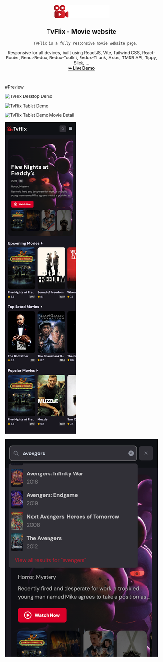  <div align="center">
  <br />
  <br /> 
  
   <img src="./readme-images/logo.png" />

<h2 align="center">TvFlix - Movie website</h2>

        TvFlix is a fully responsive movie website page.

Responsive for all devices, built using ReactJS, Vite, Tailwind CSS, React-Router, React-Redux, Redux-Toolkit, Redux-Thunk, Axios, TMDB API, Tippy, Slick, ...
<br />
<a href="https://crisnguyen23.github.io/TvFlix/"><strong>➥ Live Demo</strong></a>

  </div>
<br />

#Preview

![TvFlix Desktop Demo](./readme-images/desktopHome.png "Desktop Demo")

![TvFlix Tablet Demo](./readme-images/TabletGenreMovieList.png "Tablet Demo")

![TvFlix Tablet Demo Movie Detail](./readme-images/TabletMovieDetail.png "Tablet Demo")

![TvFlix Mobile Demo Movie Detail](./readme-images/MobileHomePage.png "Mobile Demo")

![TvFlix Mobile Demo Movie Detail](./readme-images/searchbar.png "Mobile Demo")

